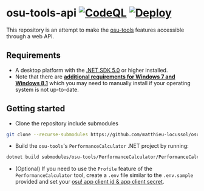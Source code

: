 # osu-tools-api [![CodeQL](https://github.com/matthieu-locussol/osu-tools-api/actions/workflows/codeql.yml/badge.svg)](https://github.com/matthieu-locussol/osu-tools-api/actions/workflows/codeql.yml) [![Deploy](https://github.com/matthieu-locussol/osu-tools-api/actions/workflows/main.yml/badge.svg)](https://github.com/matthieu-locussol/osu-tools-api/actions/workflows/main.yml)

This repository is an attempt to make the
[osu-tools](https://github.com/ppy/osu-tools) features accessible through a web
API.

## Requirements

-  A desktop platform with the
   [.NET SDK 5.0](https://www.microsoft.com/net/learn/get-started) or higher
   installed.
-  Note that there are
   **[additional requirements for Windows 7 and Windows 8.1](https://docs.microsoft.com/en-us/dotnet/core/install/windows?tabs=net50#dependencies)**
   which you may need to manually install if your operating system is not
   up-to-date.

## Getting started

-  Clone the repository include submodules

```bash
git clone --recurse-submodules https://github.com/matthieu-locussol/osu-tools-api.git
```

-  Build the `osu-tools`'s `PerformanceCalculator` .NET project by running:

```bash
dotnet build submodules/osu-tools/PerformanceCalculator/PerformanceCalculator.csproj --configuration Release
```

-  (Optional) If you need to use the `Profile` feature of the
   `PerformanceCalculator` tool, create a `.env` file similar to the
   `.env.sample` provided and set your
   [osu! app client id & app client secret](https://osu.ppy.sh/home/account/edit#new-oauth-application).
